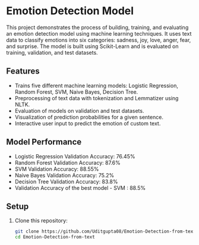 # Emotion Detection Model

This project demonstrates the process of building, training, and evaluating an emotion detection model using machine learning techniques. It uses text data to classify emotions into six categories: sadness, joy, love, anger, fear, and surprise. The model is built using Scikit-Learn and is evaluated on training, validation, and test datasets.


## Features

- Trains five different machine learning models: Logistic Regression, Random Forest, SVM, Naive Bayes, Decision Tree.
- Preprocessing of text data with tokenization and Lemmatizer using NLTK.
- Evaluation of models on validation and test datasets.
- Visualization of prediction probabilities for a given sentence.
- Interactive user input to predict the emotion of custom text.

## Model Performance

- Logistic Regression Validation Accuracy: 76.45%
- Random Forest Validation Accuracy: 87.6%
- SVM Validation Accuracy: 88.55%
- Naive Bayes Validation Accuracy: 75.2%
- Decision Tree Validation Accuracy: 83.8%
- Validation Accuracy of the best model - SVM : 88.5%

## Setup

1. Clone this repository:
   ```bash
   git clone https://github.com/Uditgupta08/Emotion-Detection-from-text.git
   cd Emotion-Detection-from-text
   
